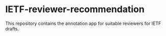 # IETF-reviewer-recommendation

This repository contains the annotation app for suitable reviewers for IETF drafts.
